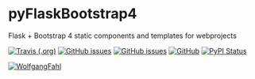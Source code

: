 # pyFlaskBootstrap4
Flask + Bootstrap 4 static components and templates for webprojects

[![Travis (.org)](https://img.shields.io/travis/WolfgangFahl/pyFlaskBootstrap4.svg)](https://travis-ci.org/WolfgangFahl/pyFlaskBootstrap4)
[![GitHub issues](https://img.shields.io/github/issues/WolfgangFahl/pyFlaskBootstrap4.svg)](https://github.com/WolfgangFahl/pyFlaskBootstrap4/issues)
[![GitHub issues](https://img.shields.io/github/issues-closed/WolfgangFahl/pyFlaskBootstrap4.svg)](https://github.com/WolfgangFahl/pyFlaskBootstrap4/issues/?q=is%3Aissue+is%3Aclosed)
[![GitHub](https://img.shields.io/github/license/WolfgangFahl/pyFlaskBootstrap4.svg)](https://www.apache.org/licenses/LICENSE-2.0)
[![PyPI Status](https://img.shields.io/pypi/v/pyFlaskBootstrap4.svg)](https://pypi.python.org/pypi/pyFlaskBootstrap4/)

[![WolfgangFahl](http://wiki.WolfgangFahl.com/images/wiki/thumb/3/38/WolfgangFahlLogoFontLessTransparent.png/198px-WolfgangFahlLogoFontLessTransparent.png)](http://www.WolfgangFahl.com)
